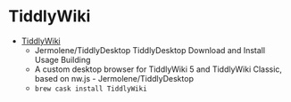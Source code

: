 # TiddlyWiki
- [TiddlyWiki](https://github.com/Jermolene/TiddlyDesktop)
  -  Jermolene/TiddlyDesktop TiddlyDesktop Download and Install Usage Building
  - A custom desktop browser for TiddlyWiki 5 and TiddlyWiki Classic, based on nw.js - Jermolene/TiddlyDesktop
  - `brew cask install TiddlyWiki`
